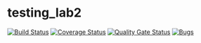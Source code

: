 # testing_lab2
[![Build Status](https://travis-ci.com/khuaigul/testing_lab3.svg?branch=main)](https://travis-ci.com/khuaigul/testing_lab3)
[![Coverage Status](https://coveralls.io/repos/github/khuaigul/testing_lab2/badge.svg?branch=main)](https://coveralls.io/github/khuaigul/testing_lab2?branch=main)
[![Quality Gate Status](https://sonarcloud.io/api/project_badges/measure?project=khuaigul_testing_lab2&metric=alert_status)](https://sonarcloud.io/dashboard?id=khuaigul_testing_lab2)
[![Bugs](https://sonarcloud.io/api/project_badges/measure?project=khuaigul_testing_lab2&metric=bugs)](https://sonarcloud.io/dashboard?id=khuaigul_testing_lab2)
